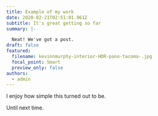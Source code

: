 ```yaml
---
title: Example of my work
date: 2020-02-21T02:51:01.961Z
subtitle: It's great getting so far
summary: |-

  Neat! We've got a post. 
draft: false
featured:
  filename: kevinnmurphy-interior-HDR-pano-tacoma-.jpg
  focal_point: Smart
  preview_only: false
authors:
  - admin
---
```

I enjoy how simple this turned out to be. 

Until next time. 
